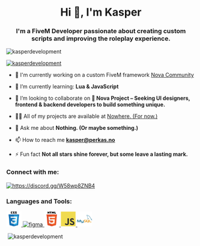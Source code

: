 <h1 align="center">Hi 👋, I'm Kasper</h1>
<h3 align="center">I'm a FiveM Developer passionate about creating custom scripts and improving the roleplay experience.</h3>

<p align="left"> <img src="https://komarev.com/ghpvc/?username=kasperdevelopment&label=Profile%20views&color=0e75b6&style=flat" alt="kasperdevelopment" /> </p>

<p align="left"> <a href="https://github.com/ryo-ma/github-profile-trophy"><img src="https://github-profile-trophy.vercel.app/?username=kasperdevelopment" alt="kasperdevelopment" /></a> </p>

- 🔭 I'm currently working on a custom FiveM framework [Nova Community](https://discord.gg/W58wp8ZNB4)

- 🌱 I’m currently learning: **Lua & JavaScript**

- 👯 I’m looking to collaborate on **🚀 Nova Project – Seeking UI designers, frontend & backend developers to build something unique.**

- 👨‍💻 All of my projects are available at [Nowhere. (For now.)](Nowhere. (For now.))

- 💬 Ask me about **Nothing. (Or maybe something.)**

- 📫 How to reach me **kasper@perkas.no**

- ⚡ Fun fact **Not all stars shine forever, but some leave a lasting mark.**

<h3 align="left">Connect with me:</h3>
<p align="left">
<a href="https://discord.gg/https://discord.gg/W58wp8ZNB4" target="blank"><img align="center" src="https://raw.githubusercontent.com/rahuldkjain/github-profile-readme-generator/master/src/images/icons/Social/discord.svg" alt="https://discord.gg/W58wp8ZNB4" height="30" width="40" /></a>
</p>

<h3 align="left">Languages and Tools:</h3>
<p align="left"> <a href="https://www.w3schools.com/css/" target="_blank" rel="noreferrer"> <img src="https://raw.githubusercontent.com/devicons/devicon/master/icons/css3/css3-original-wordmark.svg" alt="css3" width="40" height="40"/> </a> <a href="https://www.figma.com/" target="_blank" rel="noreferrer"> <img src="https://www.vectorlogo.zone/logos/figma/figma-icon.svg" alt="figma" width="40" height="40"/> </a> <a href="https://www.w3.org/html/" target="_blank" rel="noreferrer"> <img src="https://raw.githubusercontent.com/devicons/devicon/master/icons/html5/html5-original-wordmark.svg" alt="html5" width="40" height="40"/> </a> <a href="https://developer.mozilla.org/en-US/docs/Web/JavaScript" target="_blank" rel="noreferrer"> <img src="https://raw.githubusercontent.com/devicons/devicon/master/icons/javascript/javascript-original.svg" alt="javascript" width="40" height="40"/> </a> <a href="https://www.mysql.com/" target="_blank" rel="noreferrer"> <img src="https://raw.githubusercontent.com/devicons/devicon/master/icons/mysql/mysql-original-wordmark.svg" alt="mysql" width="40" height="40"/> </a> </p>

<p>&nbsp;<img align="center" src="https://github-readme-stats.vercel.app/api?username=kasperdevelopment&show_icons=true&locale=en" alt="kasperdevelopment" /></p>
